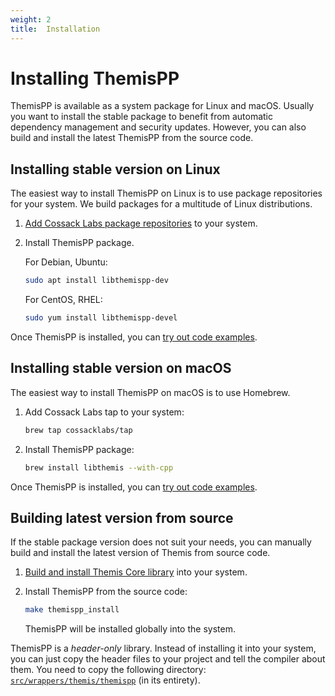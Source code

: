 ```yaml
---
weight: 2
title:  Installation
---
```


# Installing ThemisPP

ThemisPP is available as a system package for Linux and macOS.
Usually you want to install the stable package to benefit from automatic dependency management and security updates.
However, you can also build and install the latest ThemisPP from the source code.

## Installing stable version on Linux

The easiest way to install ThemisPP on Linux is to use package repositories for your system.
We build packages for a multitude of Linux distributions.

 1. [Add Cossack Labs package repositories](/docs/themis/installation/installation-from-packages)
    to your system.

 2. Install ThemisPP package.

    For Debian, Ubuntu:

    ```bash
    sudo apt install libthemispp-dev
    ```

    For CentOS, RHEL:

    ```bash
    sudo yum install libthemispp-devel
    ```

Once ThemisPP is installed, you can [try out code examples](../examples).

## Installing stable version on macOS

The easiest way to install ThemisPP on macOS is to use Homebrew.

 1. Add Cossack Labs tap to your system:

    ```bash
    brew tap cossacklabs/tap
    ```

 2. Install ThemisPP package:

    ```bash
    brew install libthemis --with-cpp
    ```

Once ThemisPP is installed, you can [try out code examples](../examples).

## Building latest version from source

If the stable package version does not suit your needs,
you can manually build and install the latest version of Themis from source code.

 1. [Build and install Themis Core library](/docs/themis/installation/installation-from-sources)
    into your system.

 2. Install ThemisPP from the source code:

    ```bash
    make themispp_install
    ```

    ThemisPP will be installed globally into the system.

ThemisPP is a _header-only_ library.
Instead of installing it into your system,
you can just copy the header files to your project and tell the compiler about them.
You need to copy the following directory:
[`src/wrappers/themis/themispp`](https://github.com/cossacklabs/themis/tree/master/src/wrappers/themis/themispp)
(in its entirety).
